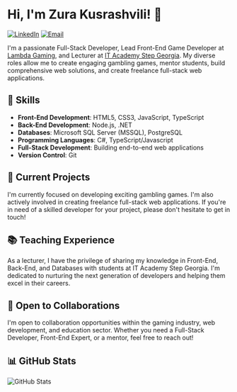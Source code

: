 # Hi, I'm Zura Kusrashvili! 👋

[![LinkedIn](https://img.shields.io/badge/LinkedIn-0077B5?style=flat-square&logo=linkedin&logoColor=white)](https://www.linkedin.com/in/zurab-kusrashvili-9602791b5/)
[![Email](https://img.shields.io/badge/Email-D14836?style=flat-square&logo=gmail&logoColor=white)](mailto:zkusrashvili@gmail.com)

I'm a passionate Full-Stack Developer, Lead Front-End Game Developer at [Lambda Gaming](https://lambdagaming.io/), and Lecturer at [IT Academy Step Georgia](https://step.georgia/). My diverse roles allow me to create engaging gambling games, mentor students, build comprehensive web solutions, and create freelance full-stack web applications.

## 🚀 Skills

- **Front-End Development**: HTML5, CSS3, JavaScript, TypeScript
- **Back-End Development**: Node.js, .NET
- **Databases**: Microsoft SQL Server (MSSQL), PostgreSQL
- **Programming Languages**: C#, TypeScript/Javascript
- **Full-Stack Development**: Building end-to-end web applications
- **Version Control**: Git

## 🌱 Current Projects

I'm currently focused on developing exciting gambling games. I'm also actively involved in creating freelance full-stack web applications. If you're in need of a skilled developer for your project, please don't hesitate to get in touch!


## 📚 Teaching Experience

As a lecturer, I have the privilege of sharing my knowledge in Front-End, Back-End, and Databases with students at IT Academy Step Georgia. I'm dedicated to nurturing the next generation of developers and helping them excel in their careers.

## 💼 Open to Collaborations

I'm open to collaboration opportunities within the gaming industry, web development, and education sector. Whether you need a Full-Stack Developer, Front-End Expert, or a mentor, feel free to reach out!

## 📊 GitHub Stats

![GitHub Stats](https://github-readme-stats.vercel.app/api?username=your-username&show_icons=true&theme=dark)


